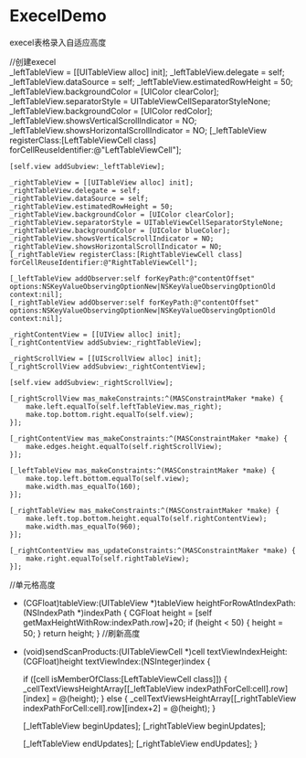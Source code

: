 # ExecelDemo
execel表格录入自适应高度

   //创建execel  
    _leftTableView = [[UITableView alloc] init];
    _leftTableView.delegate = self;
    _leftTableView.dataSource = self;
    _leftTableView.estimatedRowHeight = 50;
    _leftTableView.backgroundColor = [UIColor clearColor];
    _leftTableView.separatorStyle = UITableViewCellSeparatorStyleNone;
    _leftTableView.backgroundColor = [UIColor redColor];
    _leftTableView.showsVerticalScrollIndicator = NO;
    _leftTableView.showsHorizontalScrollIndicator = NO;
    [_leftTableView registerClass:[LeftTableViewCell class] forCellReuseIdentifier:@"LeftTableViewCell"];
    
    [self.view addSubview:_leftTableView];
    
    _rightTableView = [[UITableView alloc] init];
    _rightTableView.delegate = self;
    _rightTableView.dataSource = self;
    _rightTableView.estimatedRowHeight = 50;
    _rightTableView.backgroundColor = [UIColor clearColor];
    _rightTableView.separatorStyle = UITableViewCellSeparatorStyleNone;
    _rightTableView.backgroundColor = [UIColor blueColor];
    _rightTableView.showsVerticalScrollIndicator = NO;
    _rightTableView.showsHorizontalScrollIndicator = NO;
    [_rightTableView registerClass:[RightTableViewCell class] forCellReuseIdentifier:@"RightTableViewCell"];
    
    [_leftTableView addObserver:self forKeyPath:@"contentOffset" options:NSKeyValueObservingOptionNew|NSKeyValueObservingOptionOld context:nil];
    [_rightTableView addObserver:self forKeyPath:@"contentOffset" options:NSKeyValueObservingOptionNew|NSKeyValueObservingOptionOld context:nil];
    
    _rightContentView = [[UIView alloc] init];
    [_rightContentView addSubview:_rightTableView];

    _rightScrollView = [[UIScrollView alloc] init];
    [_rightScrollView addSubview:_rightContentView];
    
    [self.view addSubview:_rightScrollView];  
    
    [_rightScrollView mas_makeConstraints:^(MASConstraintMaker *make) {
        make.left.equalTo(self.leftTableView.mas_right);
        make.top.bottom.right.equalTo(self.view);
    }];
    
    [_rightContentView mas_makeConstraints:^(MASConstraintMaker *make) {
        make.edges.height.equalTo(self.rightScrollView);
    }];
    
    [_leftTableView mas_makeConstraints:^(MASConstraintMaker *make) {
        make.top.left.bottom.equalTo(self.view);
        make.width.mas_equalTo(160);
    }];
    
    [_rightTableView mas_makeConstraints:^(MASConstraintMaker *make) {
        make.left.top.bottom.height.equalTo(self.rightContentView);
        make.width.mas_equalTo(960);
    }];
    
    [_rightContentView mas_updateConstraints:^(MASConstraintMaker *make) {
        make.right.equalTo(self.rightTableView);
    }];
    
    
    
    
//单元格高度
- (CGFloat)tableView:(UITableView *)tableView heightForRowAtIndexPath:(NSIndexPath *)indexPath
{
    CGFloat height = [self getMaxHeightWithRow:indexPath.row]+20;
    if (height < 50) {
        height = 50;
    }
    return height;
}
//刷新高度
- (void)sendScanProducts:(UITableViewCell *)cell textViewIndexHeight:(CGFloat)height textViewIndex:(NSInteger)index {
    
    if ([cell isMemberOfClass:[LeftTableViewCell class]]) {
        _cellTextViewsHeightArray[[_leftTableView indexPathForCell:cell].row][index] = @(height);
    } else {
        _cellTextViewsHeightArray[[_rightTableView indexPathForCell:cell].row][index+2] = @(height);
    }
    
    [_leftTableView beginUpdates];
    [_rightTableView beginUpdates];
    
    [_leftTableView endUpdates];
    [_rightTableView endUpdates];
}

